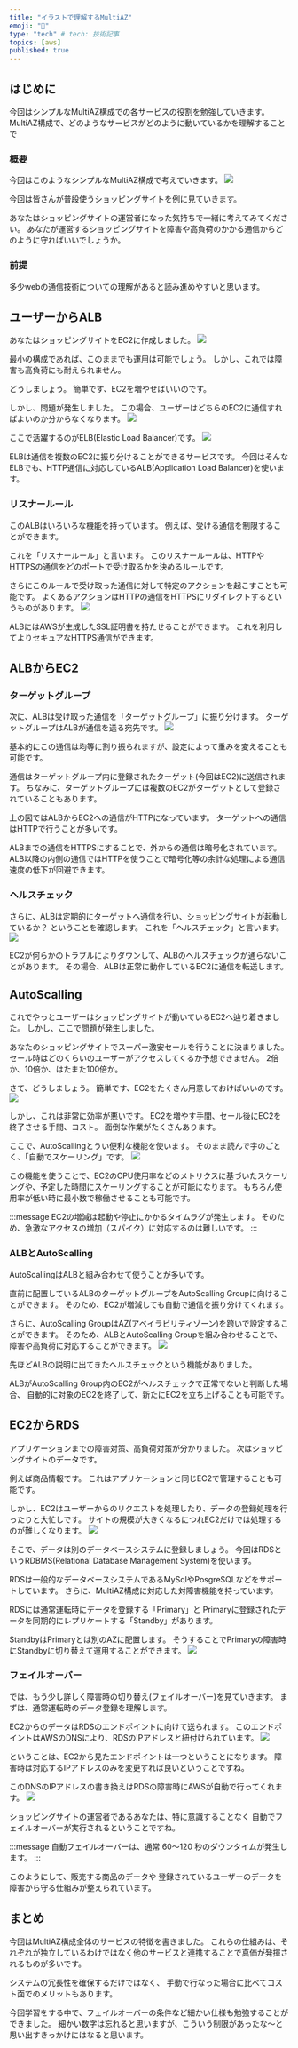 ```yaml
---
title: "イラストで理解するMultiAZ"
emoji: "🫣"
type: "tech" # tech: 技術記事
topics: [aws]
published: true
---
```

## はじめに
今回はシンプルなMultiAZ構成での各サービスの役割を勉強していきます。
MultiAZ構成で、どのようなサービスがどのように動いているかを理解することで

### 概要
今回はこのようなシンプルなMultiAZ構成で考えていきます。
![](/images/j1.png)

今回は皆さんが普段使うショッピングサイトを例に見ていきます。

あなたはショッピングサイトの運営者になった気持ちで一緒に考えてみてください。
あなたが運営するショッピングサイトを障害や高負荷のかかる通信からどのように守ればいいでしょうか。

### 前提
多少webの通信技術についての理解があると読み進めやすいと思います。

## ユーザーからALB
あなたはショッピングサイトをEC2に作成しました。
![](/images/j2.png)

最小の構成であれば、このままでも運用は可能でしょう。
しかし、これでは障害も高負荷にも耐えられません。

どうしましょう。
簡単です、EC2を増やせばいいのです。

しかし、問題が発生しました。
この場合、ユーザーはどちらのEC2に通信すればよいのか分からなくなります。
![](/images/j8.png)

ここで活躍するのがELB(Elastic Load Balancer)です。
![](/images/j9.png)

ELBは通信を複数のEC2に振り分けることができるサービスです。
今回はそんなELBでも、HTTP通信に対応しているALB(Application Load Balancer)を使います。

### リスナールール
このALBはいろいろな機能を持っています。
例えば、受ける通信を制限することができます。

これを「リスナールール」と言います。
このリスナールールは、HTTPやHTTPSの通信をどのポートで受け取るかを決めるルールです。

さらにこのルールで受け取った通信に対して特定のアクションを起こすことも可能です。
よくあるアクションはHTTPの通信をHTTPSにリダイレクトするというものがあります。
![](/images/j4.png)

ALBにはAWSが生成したSSL証明書を持たせることができます。
これを利用してよりセキュアなHTTPS通信ができます。

## ALBからEC2
### ターゲットグループ
次に、ALBは受け取った通信を「ターゲットグループ」に振り分けます。
ターゲットグループはALBが通信を送る宛先です。
![](/images/j6.png)

基本的にこの通信は均等に割り振られますが、設定によって重みを変えることも可能です。

通信はターゲットグループ内に登録されたターゲット(今回はEC2)に送信されます。
ちなみに、ターゲットグループには複数のEC2がターゲットとして登録されていることもあります。

上の図ではALBからEC2への通信がHTTPになっています。
ターゲットへの通信はHTTPで行うことが多いです。

ALBまでの通信をHTTPSにすることで、外からの通信は暗号化されています。
ALB以降の内側の通信ではHTTPを使うことで暗号化等の余計な処理による通信速度の低下が回避できます。

### ヘルスチェック
さらに、ALBは定期的にターゲットへ通信を行い、ショッピングサイトが起動しているか？
ということを確認します。
これを「ヘルスチェック」と言います。
![](/images/j7.png)

EC2が何らかのトラブルによりダウンして、ALBのヘルスチェックが通らないことがあります。
その場合、ALBは正常に動作しているEC2に通信を転送します。

## AutoScalling
これでやっとユーザーはショッピングサイトが動いているEC2へ辿り着きました。
しかし、ここで問題が発生しました。

あなたのショッピングサイトでスーパー激安セールを行うことに決まりました。
セール時はどのくらいのユーザーがアクセスしてくるか予想できません。
2倍か、10倍か、はたまた100倍か。

さて、どうしましょう。
簡単です、EC2をたくさん用意しておけばいいのです。
![](/images/j10.png)

しかし、これは非常に効率が悪いです。
EC2を増やす手間、セール後にEC2を終了させる手間、コスト。
面倒な作業がたくさんあります。

ここで、AutoScallingとうい便利な機能を使います。
そのまま読んで字のごとく、「自動でスケーリング」です。
![](/images/j11.png)

この機能を使うことで、EC2のCPU使用率などのメトリクスに基づいたスケーリングや、予定した時間にスケーリングすることが可能になります。
もちろん使用率が低い時に最小数で稼働させることも可能です。

:::message
EC2の増減は起動や停止にかかるタイムラグが発生します。
そのため、急激なアクセスの増加（スパイク）に対応するのは難しいです。
:::

### ALBとAutoScalling
AutoScallingはALBと組み合わせて使うことが多いです。

直前に配置しているALBのターゲットグループをAutoScalling Groupに向けることができます。
そのため、EC2が増減しても自動で通信を振り分けてくれます。

さらに、AutoScalling GroupはAZ(アベイラビリティゾーン)を跨いで設定することができます。
そのため、ALBとAutoScalling Groupを組み合わせることで、障害や高負荷に対応することができます。
![](/images/j12.png)

先ほどALBの説明に出てきたヘルスチェックという機能がありました。

ALBがAutoScalling Group内のEC2がヘルスチェックで正常でないと判断した場合、
自動的に対象のEC2を終了して、新たにEC2を立ち上げることも可能です。

## EC2からRDS
アプリケーションまでの障害対策、高負荷対策が分かりました。
次はショッピングサイトのデータです。

例えば商品情報です。
これはアプリケーションと同じEC2で管理することも可能です。

しかし、EC2はユーザーからのリクエストを処理したり、データの登録処理を行ったりと大忙しです。
サイトの規模が大きくなるにつれEC2だけでは処理するのが難しくなります。
![](/images/j13.png)

そこで、データは別のデータベースシステムに登録しましょう。
今回はRDSというRDBMS(Relational Database Management System)を使います。

RDSは一般的なデータベースシステムであるMySqlやPosgreSQLなどをサポートしています。
さらに、MultiAZ構成に対応した対障害機能を持っています。

RDSには通常運転時にデータを登録する「Primary」と
Primaryに登録されたデータを同期的にレプリケートする「Standby」があります。

StandbyはPrimaryとは別のAZに配置します。
そうすることでPrimaryの障害時にStandbyに切り替えて運用することができます。
![](/images/j14.png)

### フェイルオーバー
では、もう少し詳しく障害時の切り替え(フェイルオーバー)を見ていきます。
まずは、通常運転時のデータ登録を理解します。

EC2からのデータはRDSのエンドポイントに向けて送られます。
このエンドポイントはAWSのDNSにより、RDSのIPアドレスと紐付けられています。
![](/images/j16.png)

ということは、EC2から見たエンドポイントは一つということになります。
障害時は対応するIPアドレスのみを変更すれば良いということですね。

このDNSのIPアドレスの書き換えはRDSの障害時にAWSが自動で行ってくれます。
![](/images/j15.png)

ショッピングサイトの運営者であるあなたは、特に意識することなく
自動でフェイルオーバーが実行されるということですね。

:::message
自動フェイルオーバーは、通常 60～120 秒のダウンタイムが発生します。
:::

このようにして、販売する商品のデータや
登録されているユーザーのデータを障害から守る仕組みが整えられています。

## まとめ
今回はMultiAZ構成全体のサービスの特徴を書きました。
これらの仕組みは、それぞれが独立しているわけではなく他のサービスと連携することで真価が発揮されるものが多いです。

システムの冗長性を確保するだけではなく、
手動で行なった場合に比べてコスト面でのメリットもあります。

今回学習をする中で、フェイルオーバーの条件など細かい仕様も勉強することができました。
細かい数字は忘れると思いますが、こういう制限があったな〜と思い出すきっかけにはなると思います。

